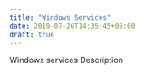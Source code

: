 ```yaml
---
title: "Windows Services"
date: 2019-07-26T14:35:45+05:00
draft: true
---
```

Windows services Description
